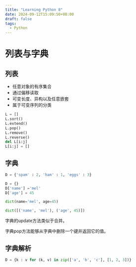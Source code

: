 ```yaml
---
title: "Learning Python 8"
date: 2024-09-12T15:09:50+08:00
draft: false
tags:
  - Python
---
```



# 列表与字典

## 列表
- 任意对象的有序集合
- 通过偏移读取
- 可变长度、异构以及任意嵌套
- 属于可变序列的分类
```python
L = []
L.sort()
L.extend()
L.pop()
L.remove()
L.reverse()
del L[i:j]
L[i:j] = []
```

## 字典
```python
D = {'spam' : 2, 'ham' : 1, 'eggs' : 3}

D = {}
D['name'] ='mel'
D['age'] = 45

dict(name='mel', age=45)

dict([('name', 'mel'), ('age', 45)])
```
字典的update方法类似于合并。

字典pop方法能够从字典中删除一个键并返回它的值。

## 字典解析
```python
D = {k : v for (k, v) in zip(['a', 'b', 'c'], [1, 2, 3])}
```





